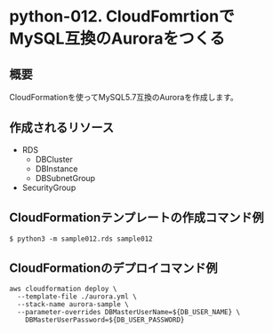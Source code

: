 # python-012. CloudFomrtionでMySQL互換のAuroraをつくる
## 概要
CloudFormationを使ってMySQL5.7互換のAuroraを作成します。

## 作成されるリソース
- RDS
  - DBCluster
  - DBInstance
  - DBSubnetGroup
- SecurityGroup

## CloudFormationテンプレートの作成コマンド例
```
$ python3 -m sample012.rds sample012
```

##  CloudFormationのデプロイコマンド例
```
aws cloudformation deploy \
  --template-file ./aurora.yml \
  --stack-name aurora-sample \
  --parameter-overrides DBMasterUserName=${DB_USER_NAME} \
    DBMasterUserPassword=${DB_USER_PASSWORD}
```